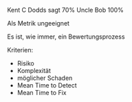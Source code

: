 Kent C Dodds sagt 70%
Uncle Bob 100%

Als Metrik ungeeignet

Es ist, wie immer, ein Bewertungsprozess

Kriterien:
- Risiko
- Komplexität
- möglicher Schaden
- Mean Time to Detect
- Mean Time to Fix